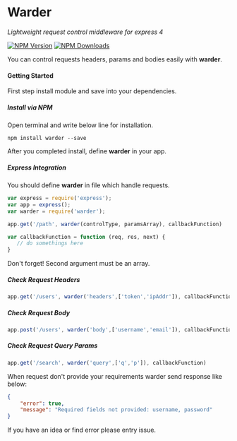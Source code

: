 # Warder

*Lightweight request control middleware for express 4*

[![NPM Version][npm-image]][npm-url]
[![NPM Downloads][downloads-image]][downloads-url]

You can control requests headers, params and bodies easily with **warder**.


#### Getting Started

First step install module and save into your dependencies.

##### Install via NPM

Open terminal and write below line for installation.

```
npm install warder --save
```
After you completed install, define **warder** in your app.

##### Express Integration

You should define **warder** in file which handle requests.

```javascript
var express = require('express');
var app = express();
var warder = require('warder');

app.get('/path', warder(controlType, paramsArray), callbackFunction)

var callbackFunction = function (req, res, next) {
   // do somethings here
}
```

Don't forget! Second argument must be an array.

##### Check Request Headers
```javascript
app.get('/users', warder('headers',['token','ipAddr']), callbackFunction)
```

##### Check Request Body
```javascript
app.post('/users', warder('body',['username','email']), callbackFunction)
```

##### Check Request Query Params
```javascript
app.get('/search', warder('query',['q','p']), callbackFunction)
```

When request don't provide your requirements warder send response like below:
```json
{
    "error": true, 
    "message": "Required fields not provided: username, password"
}
```

If you have an idea or find error please entry issue. 

[npm-image]: https://img.shields.io/npm/v/warder.svg?style=flat
[npm-url]: https://npmjs.org/package/warder
[downloads-url]: https://npmjs.org/package/warder
[downloads-image]: https://img.shields.io/npm/dm/warder.svg?style=flat


